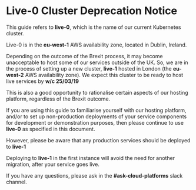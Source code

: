 # Live-0 Cluster Deprecation Notice

This guide refers to **live-0**, which is the name of our current Kubernetes cluster.

Live-0 is in the **eu-west-1** AWS availability zone, located in Dublin, Ireland.

Depending on the outcome of the Brexit process, it may become unacceptable to host some of our services outside of the UK. So, we are in the process of setting up a new cluster, **live-1** hosted in London (the **eu-west-2** AWS availability zone). We expect this cluster to be ready to host live services by **w/c 25/03/19**

This is also a good opportunity to rationalise certain aspects of our hosting platform, regardless of the Brexit outcome.

If you are using this guide to familiarise yourself with our hosting platform, and/or to set up non-production deployments of your service components for development or demonstration purposes, then please continue to use **live-0** as specified in this document.

However, please be aware that any production services should be deployed to **live-1**

Deploying to **live-1** in the first instance will avoid the need for another migration, after your service goes live.

If you have any questions, please ask in the **#ask-cloud-platforms** slack channel.
